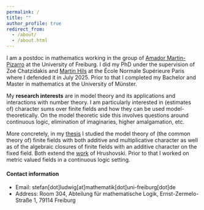 ```yaml
---
permalink: /
title: ""
author_profile: true
redirect_from: 
  - /about/
  - /about.html
---
```


I am a postdoc in mathematics working in the group of [Amador Martin-Pizarro](https://home.mathematik.uni-freiburg.de/pizarro/) at the University of Freiburg. I did my PhD under the supervision of Zoé Chatzidakis and [Martin Hils](https://www.uni-muenster.de/Logik/hils/) at the École Normale Supérieure Paris where I defended it in July 2025. Prior to that I completed my Bachelor and Master in mathematics at the University of Münster.

My **research interests** are in model theory and its applications and interactions with number theory. I am particularly interested in (estimates of) character sums over finite fields and how they can be used model-theoretically. On the model theoretic side this involves questions around continuous logic, elimination of imaginaries, higher amalgamation, etc.

More concretely, in my [thesis](https://theses.hal.science/tel-05236078) I studied the model theory of (the common theory of) finite fields with both additive and multiplicative character as well as of the algebraic closures of finite fields with an additive character on the fixed field. Both extend the [work](https://arxiv.org/abs/1911.01096) of Hrushovski. Prior to that I worked on metric valued fields in a continuous logic setting. 

#### Contact information
 * Email: stefan[dot]ludwig[at]mathematik[dot]uni-freiburg[dot]de
 * Address: Room 304, Abteilung für mathematische Logik, Ernst-Zermelo-Straße 1, 79114 Freiburg
